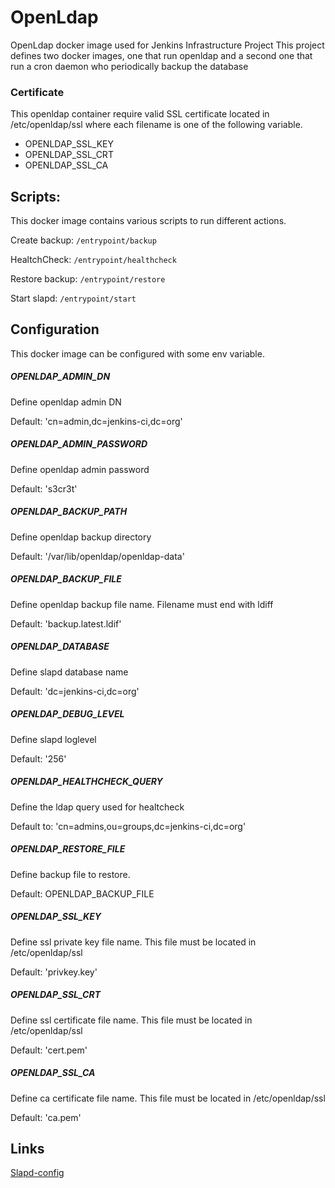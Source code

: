 # OpenLdap
OpenLdap docker image used for Jenkins Infrastructure Project
This project defines two docker images, one that run openldap and a second one that run a cron daemon who periodically backup the database

### Certificate
This openldap container require valid SSL certificate located in /etc/openldap/ssl where each filename is one of the following variable.

* OPENLDAP_SSL_KEY
* OPENLDAP_SSL_CRT
* OPENLDAP_SSL_CA

## Scripts:
This docker image contains various scripts to run different actions.

Create backup:
`/entrypoint/backup`

HealtchCheck:
`/entrypoint/healthcheck`

Restore backup:
`/entrypoint/restore`

Start slapd:
`/entrypoint/start`

## Configuration
This docker image can be configured with some env variable.

##### OPENLDAP_ADMIN_DN
Define openldap admin DN

Default: 'cn=admin,dc=jenkins-ci,dc=org'

##### OPENLDAP_ADMIN_PASSWORD
Define openldap admin password

Default: 's3cr3t'

##### OPENLDAP_BACKUP_PATH
Define openldap backup directory

Default: '/var/lib/openldap/openldap-data'

##### OPENLDAP_BACKUP_FILE
Define openldap backup file name.
Filename must end with ldiff

Default: 'backup.latest.ldif'

##### OPENLDAP_DATABASE
Define slapd database name

Default: 'dc=jenkins-ci,dc=org'

##### OPENLDAP_DEBUG_LEVEL
Define slapd loglevel

Default: '256'

##### OPENLDAP_HEALTHCHECK_QUERY
Define the ldap query  used for healtcheck

Default to: 'cn=admins,ou=groups,dc=jenkins-ci,dc=org'

##### OPENLDAP_RESTORE_FILE
Define backup file to restore.

Default: OPENLDAP_BACKUP_FILE

##### OPENLDAP_SSL_KEY
Define ssl private key file name.
This file must be located in /etc/openldap/ssl

Default: 'privkey.key'

##### OPENLDAP_SSL_CRT
Define ssl certificate file name.
This file must be located in /etc/openldap/ssl

Default: 'cert.pem'

##### OPENLDAP_SSL_CA
Define ca certificate file name.
This file must be located in /etc/openldap/ssl

Default: 'ca.pem'


## Links
[Slapd-config](https://www.openldap.org/doc/admin24/runningslapd.html)
